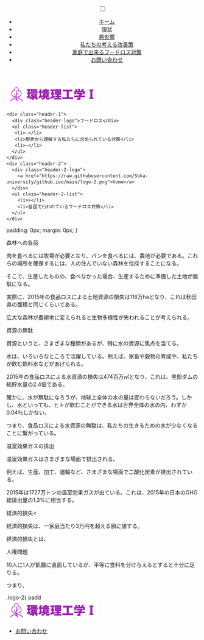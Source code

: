 <!DOCTYPE html>
<html>
  <body>
    <head>
     <meta charset="utf-8">
     <title>フードロス</title>
     <link rel="stylesheet" href="stylesheet.css">
    </head>
    <header> 
      <div id="navArea">
      <div class="h-menu">
        <input id="h-menu_checkbox" class="h-menuCheckbox" type="checkbox">
        <label class="h-menu_icon" for="h-menu_checkbox"><span class="hamburger-icon"></span></label>
        <label id="h-menu_black" class="h-menuCheckbox" for="h-menu_checkbox"></label>
        <div id="h-menu_content">
          <ul>
            <li><a href="＃">ホーム</a></li>
            <li><a href="＃">現状</a></li>
            <li><a href="＃">悪影響</a></li>
            <li><a href="＃">私たちの考える改善策</a></li>
            <li><a href="＃">家庭で出来るフードロス対策</a></li>
            <li><a href="＃">お問い合わせ</a></li>
          </ul>
        </div>
      </div> 
    </header>
    <div class="header-0">
    <div class="logo-2">
      <img src="https://raw.githubusercontent.com/Soka-university/github.ioo/main/logo-2.png" alt="" />  
      </div>
    </div>
    
    <div class="header-1">
      <div class="header-logo">フードロス</div>
      <ul class="header-list">
       <li>−</li>
       <li>現状から理解する私たちに求められている対策</li>
       <li>−</li>
      </ul>
    </div>
    <div class="header-2">
      <div class="header-2-logo">
        <a href="https://raw.githubusercontent.com/Soka-university/github.ioo/main/logo-2.png">home</a>
      </div>
      <ul class="header-2-list">
        <li>></li>
        <li>各国で行われているフードロス対策</li>
      </ul>
    </div>
  padding: 0px;
  margin: 0px;
}
<div class="flame25">
<span class="flame25-title">森林への負荷</span>
<p>肉を食べるには牧場が必要となり、パンを食べるには、農地が必要である。これらの場所を確保するには、人の住んでいない森林を伐採することになる。<p>そこで、生産したものの、食べなかった場合、生産するために準備した土地が無駄になる。<p>実際に、2015年の食品ロスによる土地資源の損失は116万haとなり、これは秋田県の面積と同じくらいである。<p>広大な森林が農耕地に変えられると生物多様性が失われることが考えられる。
</p>
</div>
<div class="flame25">
<span class="flame25-title">資源の無駄</span>
<p>資源というと、さまざまな種類があるが、特に水の資源に焦点を当てる。<p>水は、いろいろなところで活躍している。例えば、家畜や穀物の育成や、私たちが飲む飲料水などがあげられる。<p>2015年の食品ロスによる水資源の損失は474百万㎥となり、これは、黒部ダムの総貯水量の2.4倍である。<p>確かに、水が無駄になろうが、地球上全体の水の量は変わらないだろう。しかし、水といっても、ヒトが飲むことができる水は世界全体の水の内、わずか0.04％しかない。<p>つまり、食品ロスによる水資源の無駄は、私たちの生きるための水が少なくなることに繋がっている。</p>
</div>
<div class="flame25">
<span class="flame25-title">温室効果ガスの排出</span>
<p>温室効果ガスはさまざまな場面で排出される。<p>例えば、生産、加工、運輸など、さまざまな場面で二酸化炭素が排出されている。
<p>2015年は1727万トンの温室効果ガスが出ている。これは、2015年の日本のGHG総排出量の1.3%に相当する。</p>
</div>
<div class="flame25">
<span class="flame25-title">経済的損失<</span>
<p>経済的損失は、一家庭当たり3万円を超える額に値する。<p>経済的損失とは、</p>
</div>
<div class="flame25">
<span class="flame25-title">人権問題</span>
<p>10人に1人が飢餓に直面しているが、平等に食料を分け与えるとすると十分に足りる。<p>つまり、</p>
</div>
.logo-2{
  padd    <div class="footer">
      <div class="footer-logo">
        <img src="https://raw.githubusercontent.com/Soka-university/github.ioo/main/logo-2.png" alt="" />
      </div>
      <div class="footer-list">
        <ul>
          <li><a href="">お問い合わせ</a></li>
        </ul>
      </div>
    </div>
  </body>
</html>
